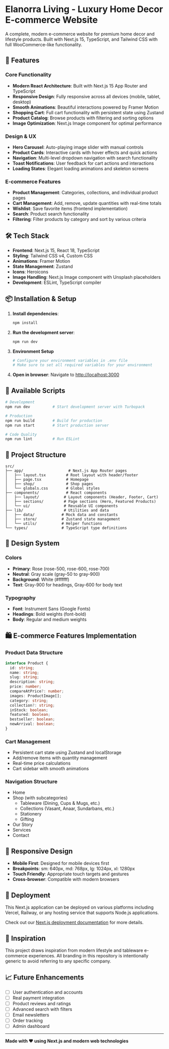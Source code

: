 # Elanorra Living - Luxury Home Decor E-commerce Website

A complete, modern e-commerce website for premium home decor and lifestyle products. Built with Next.js 15, TypeScript, and Tailwind CSS with full WooCommerce-like functionality.

## 🌟 Features

### Core Functionality
- **Modern React Architecture**: Built with Next.js 15 App Router and TypeScript
- **Responsive Design**: Fully responsive across all devices (mobile, tablet, desktop)
- **Smooth Animations**: Beautiful interactions powered by Framer Motion
- **Shopping Cart**: Full cart functionality with persistent state using Zustand
- **Product Catalog**: Browse products with filtering and sorting options
- **Image Optimization**: Next.js Image component for optimal performance

### Design & UX
- **Hero Carousel**: Auto-playing image slider with manual controls
- **Product Cards**: Interactive cards with hover effects and quick actions
- **Navigation**: Multi-level dropdown navigation with search functionality
- **Toast Notifications**: User feedback for cart actions and interactions
- **Loading States**: Elegant loading animations and skeleton screens

### E-commerce Features
- **Product Management**: Categories, collections, and individual product pages
- **Cart Management**: Add, remove, update quantities with real-time totals
- **Wishlist**: Save favorite items (frontend implementation)
- **Search**: Product search functionality
- **Filtering**: Filter products by category and sort by various criteria

## 🛠 Tech Stack

- **Frontend**: Next.js 15, React 18, TypeScript
- **Styling**: Tailwind CSS v4, Custom CSS
- **Animations**: Framer Motion
- **State Management**: Zustand
- **Icons**: Heroicons
- **Image Handling**: Next.js Image component with Unsplash placeholders
- **Development**: ESLint, TypeScript compiler

## 📦 Installation & Setup

1. **Install dependencies**:
   ```bash
   npm install
   ```

2. **Run the development server**:
   ```bash
   npm run dev
   ```

3. **Environment Setup**
   ```bash
   # Configure your environment variables in .env file
   # Make sure to set all required variables for your environment
   ```

4. **Open in browser**:
   Navigate to [http://localhost:3000](http://localhost:3000)

## 🚀 Available Scripts

```bash
# Development
npm run dev          # Start development server with Turbopack

# Production
npm run build        # Build for production
npm run start        # Start production server

# Code Quality
npm run lint         # Run ESLint
```

## 📁 Project Structure

```
src/
├── app/                    # Next.js App Router pages
│   ├── layout.tsx         # Root layout with header/footer
│   ├── page.tsx           # Homepage
│   ├── shop/              # Shop pages
│   └── globals.css        # Global styles
├── components/            # React components
│   ├── layout/           # Layout components (Header, Footer, Cart)
│   ├── sections/         # Page sections (Hero, Featured Products)
│   └── ui/               # Reusable UI components
├── lib/                  # Utilities and data
│   ├── data/            # Mock data and constants
│   ├── store/           # Zustand state management
│   └── utils/           # Helper functions
└── types/               # TypeScript type definitions
```

## 🎨 Design System

### Colors
- **Primary**: Rose (rose-500, rose-600, rose-700)
- **Neutral**: Gray scale (gray-50 to gray-900)
- **Background**: White (#ffffff)
- **Text**: Gray-900 for headings, Gray-600 for body text

### Typography
- **Font**: Instrument Sans (Google Fonts)
- **Headings**: Bold weights (font-bold)
- **Body**: Regular and medium weights

## 🛍 E-commerce Features Implementation

### Product Data Structure
```typescript
interface Product {
  id: string;
  name: string;
  slug: string;
  description: string;
  price: number;
  compareAtPrice?: number;
  images: ProductImage[];
  category: string;
  collection?: string;
  inStock: boolean;
  featured: boolean;
  bestseller: boolean;
  newArrival: boolean;
}
```

### Cart Management
- Persistent cart state using Zustand and localStorage
- Add/remove items with quantity management
- Real-time price calculations
- Cart sidebar with smooth animations

### Navigation Structure
- Home
- Shop (with subcategories)
  - Tableware (Dining, Cups & Mugs, etc.)
  - Collections (Vasant, Anaar, Sundarbans, etc.)
  - Stationery
  - Gifting
- Our Story
- Services
- Contact

## 📱 Responsive Design

- **Mobile First**: Designed for mobile devices first
- **Breakpoints**: sm: 640px, md: 768px, lg: 1024px, xl: 1280px
- **Touch Friendly**: Appropriate touch targets and gestures
- **Cross-browser**: Compatible with modern browsers

## 🚀 Deployment

This Next.js application can be deployed on various platforms including Vercel, Railway, or any hosting service that supports Node.js applications.

Check out our [Next.js deployment documentation](https://nextjs.org/docs/app/building-your-application/deploying) for more details.

## 🎨 Inspiration

This project draws inspiration from modern lifestyle and tableware e-commerce experiences. All branding in this repository is intentionally generic to avoid referring to any specific company.

## 📈 Future Enhancements

- [ ] User authentication and accounts
- [ ] Real payment integration
- [ ] Product reviews and ratings
- [ ] Advanced search with filters
- [ ] Email newsletters
- [ ] Order tracking
- [ ] Admin dashboard

---

**Made with ❤️ using Next.js and modern web technologies**
